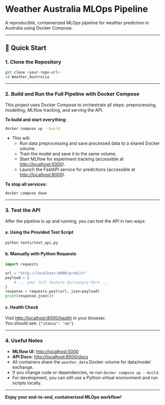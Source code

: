 # Weather Australia MLOps Pipeline

A reproducible, containerized MLOps pipeline for weather prediction in Australia using Docker Compose.

---

## 🚀 Quick Start

### 1. Clone the Repository

```sh
git clone <your-repo-url>
cd Weather_Australia
```

---

### 2. Build and Run the Full Pipeline with Docker Compose

This project uses Docker Compose to orchestrate all steps: preprocessing, modelling, MLflow tracking, and serving the API.

**To build and start everything:**

```sh
docker compose up --build
```

- This will:
  - Run data preprocessing and save processed data to a shared Docker volume.
  - Train the model and save it to the same volume.
  - Start MLflow for experiment tracking (accessible at [http://localhost:5000](http://localhost:5000)).
  - Launch the FastAPI service for predictions (accessible at [http://localhost:8000](http://localhost:8000)).

**To stop all services:**

```sh
docker compose down
```

---

### 3. Test the API

After the pipeline is up and running, you can test the API in two ways:

#### a. Using the Provided Test Script

```sh
python tests/test_api.py
```

#### b. Manually with Python Requests

```python
import requests

url = "http://localhost:8000/predict"
payload = {
    # ... your full feature dictionary here ...
}
response = requests.post(url, json=payload)
print(response.json())
```

#### c. Health Check

Visit [http://localhost:8000/health](http://localhost:8000/health) in your browser.  
You should see: `{"status": "ok"}`

---

### 4. Useful Notes

- **MLflow UI:** [http://localhost:5000](http://localhost:5000)
- **API Docs:** [http://localhost:8000/docs](http://localhost:8000/docs)
- All containers share the `weather_data` Docker volume for data/model exchange.
- If you change code or dependencies, re-run `docker compose up --build`.
- For development, you can still use a Python virtual environment and run scripts locally.

---

**Enjoy your end-to-end, containerized MLOps workflow!**